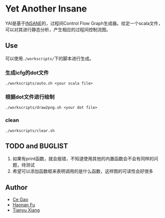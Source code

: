 # Yet Another Insane

YAI是基于[INSANE](https://github.com/colder/insane)的，过程间Control Flow Graph生成器。给定一个scala文件，可以对其进行静态分析，产生相应的过程间控制流图。

## Use

可以使用`./workscripts/`下的脚本进行生成。

### 生成icfg的dot文件

	./workscripts/auto.sh <your scala file>

### 根据dot文件进行绘制

	./workscripts/draw2png.sh <your dot file>

### clean

	./workscripts/clear.sh

## TODO and BUGLIST

1. 如果有print函数，就会报错，不知道使用其他的内置函数会不会有同样的问题，待测试
2. 希望可以添加函数框来表明调用的是什么函数，这样图的可读性会好很多

## Author

* [Ce Gao](https://github.com/gaocegege)
* [Haonan Fu](https://github.com/fhnstephen)
* [Tianyu Xiang](https://github.com/xiangtianyu)